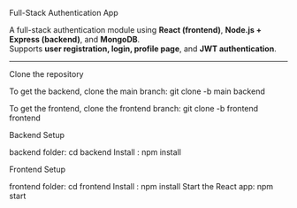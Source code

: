  Full-Stack Authentication App

A full-stack authentication module using **React (frontend)**, **Node.js + Express (backend)**, and **MongoDB**.  
Supports **user registration, login, profile page**, and **JWT authentication**.

---
 Clone the repository

To get the backend, clone the main branch:
git clone -b main <repo-url> backend

To get the frontend, clone the frontend branch:
git clone -b frontend <repo-url> frontend

Backend Setup

 backend folder: cd backend
 Install : npm install

Frontend Setup

frontend folder: cd frontend
Install : npm install
Start the React app: npm start


